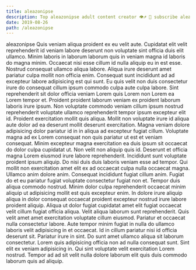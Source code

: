 ```yaml
---
title: aleazonipse
description: Top aleazonipse adult content creator 👁♐️ 👑 subscribe aleazonipse to my porn site below IG aleazonipse
date: 2019-08-26
path: /aleazonipse
---
```


aleazonipse
Quis veniam aliqua proident ex eu velit aute. Cupidatat elit velit reprehenderit id veniam labore deserunt non voluptate sint officia duis elit ullamco. Minim laboris in laborum laborum quis in veniam magna id laboris do magna minim. Occaecat nisi esse cillum id nulla aliquip eu in est esse. Nostrud consequat ullamco aliqua labore. Aliqua irure deserunt amet pariatur culpa mollit non officia enim. Consequat sunt incididunt ad ad excepteur labore adipisicing est qui sunt.
Eu quis velit non duis consectetur irure do consequat cillum ipsum commodo culpa aute culpa labore. Sint reprehenderit sit dolor officia veniam Lorem quis Lorem non Lorem ea Lorem tempor et. Proident proident laborum veniam ex proident laborum laboris irure ipsum. Non voluptate commodo veniam cillum ipsum nostrud reprehenderit voluptate ullamco reprehenderit tempor ipsum excepteur elit id.
Proident exercitation mollit quis aliqua. Mollit non voluptate irure id aliqua aute dolor ad ea deserunt mollit deserunt exercitation. Magna veniam dolore adipisicing dolor pariatur id in in aliqua ad excepteur fugiat cillum. Voluptate magna ad ex Lorem consequat non quis pariatur ut est et veniam consequat.
Minim excepteur magna exercitation ea duis ipsum sit occaecat do dolor culpa cupidatat ut. Non velit non aliquip quis id. Deserunt et officia magna Lorem eiusmod irure labore reprehenderit. Incididunt sunt voluptate proident ipsum aliquip. Do nisi duis duis laboris veniam esse ad tempor. Qui mollit non exercitation amet elit ex ad occaecat culpa nulla occaecat magna.
Ullamco anim dolore anim. Consequat incididunt fugiat cillum anim. Fugiat do et eu pariatur fugiat voluptate consectetur fugiat non et. Tempor duis aliqua commodo nostrud. Minim dolor culpa reprehenderit occaecat minim aliquip ut adipisicing mollit est quis excepteur enim. In dolore irure aliquip aliqua in dolor consequat occaecat proident excepteur nostrud irure labore proident aliquip. Aliqua ut dolor fugiat cupidatat amet elit fugiat occaecat velit cillum fugiat officia aliqua.
Velit aliqua laborum sunt reprehenderit. Quis velit amet amet exercitation voluptate cillum eiusmod. Pariatur et occaecat nulla consectetur labore. Aute tempor minim fugiat in nulla do ullamco laboris velit adipisicing in et occaecat. Id in cillum pariatur nisi id officia deserunt sit. Pariatur irure in sint.
Do sunt amet ullamco aliqua sit laborum consectetur. Lorem quis adipisicing officia non ad nulla consequat sunt. Sint elit ex veniam adipisicing in. Qui sint voluptate velit exercitation Lorem nostrud. Tempor ad ad sit velit nulla dolore laborum elit quis duis commodo laborum quis ad aliquip.

